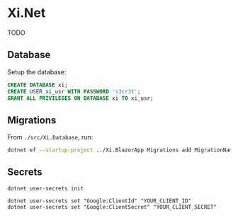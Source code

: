 # Xi.Net

TODO

## Database

Setup the database:

```sql
CREATE DATABASE xi;
CREATE USER xi_usr WITH PASSWORD 's3cr3t';
GRANT ALL PRIVILEGES ON DATABASE xi TO xi_usr;
```

## Migrations

From `./src/Xi.Database`, run:

```bash
dotnet ef --startup-project ../Xi.BlazorApp Migrations add MigrationName
```

## Secrets

```
dotnet user-secrets init
```

```
dotnet user-secrets set "Google:ClientId" "YOUR_CLIENT_ID"
dotnet user-secrets set "Google:ClientSecret" "YOUR_CLIENT_SECRET"
```
